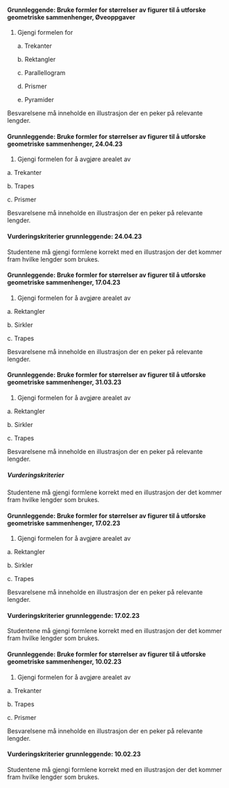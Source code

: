 #### Grunnleggende: Bruke formler for størrelser av figurer til å utforske geometriske sammenhenger,  Øveoppgaver

1. Gjengi formelen for

    a.  Trekanter

    b.  Rektangler

    c.  Parallellogram

    d.  Prismer

    e.  Pyramider

Besvarelsene må inneholde en illustrasjon der en peker på relevante lengder.

#### Grunnleggende: Bruke formler for størrelser av figurer til å utforske geometriske sammenhenger,  24.04.23

1. Gjengi formelen for å avgjøre arealet av

a. Trekanter

b. Trapes

c. Prismer

Besvarelsene må inneholde en illustrasjon der en peker på relevante lengder.

#### Vurderingskriterier grunnleggende:  24.04.23

Studentene må gjengi formlene korrekt med en illustrasjon der det kommer fram hvilke lengder som brukes.

#### Grunnleggende: Bruke formler for størrelser av figurer til å utforske geometriske sammenhenger,  17.04.23

1. Gjengi formelen for å avgjøre arealet av

a. Rektangler

b. Sirkler

c. Trapes

Besvarelsene må inneholde en illustrasjon der en peker på relevante lengder.

#### Grunnleggende: Bruke formler for størrelser av figurer til å utforske geometriske sammenhenger,  31.03.23

1. Gjengi formelen for å avgjøre arealet av

a. Rektangler

b. Sirkler

c. Trapes

Besvarelsene må inneholde en illustrasjon der en peker på relevante lengder.

##### Vurderingskriterier

Studentene må gjengi formlene korrekt med en illustrasjon der det kommer fram hvilke lengder som brukes.

#### Grunnleggende: Bruke formler for størrelser av figurer til å utforske geometriske sammenhenger,  17.02.23

1. Gjengi formelen for å avgjøre arealet av

a. Rektangler

b. Sirkler

c. Trapes

Besvarelsene må inneholde en illustrasjon der en peker på relevante lengder.

#### Vurderingskriterier grunnleggende:  17.02.23

Studentene må gjengi formlene korrekt med en illustrasjon der det kommer fram hvilke lengder som brukes.

#### Grunnleggende: Bruke formler for størrelser av figurer til å utforske geometriske sammenhenger,  10.02.23

1. Gjengi formelen for å avgjøre arealet av

a. Trekanter

b. Trapes

c. Prismer

Besvarelsene må inneholde en illustrasjon der en peker på relevante lengder.

#### Vurderingskriterier grunnleggende:  10.02.23

Studentene må gjengi formlene korrekt med en illustrasjon der det kommer fram hvilke lengder som brukes.

